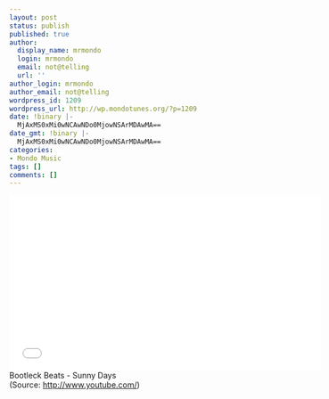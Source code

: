 ```yaml
---
layout: post
status: publish
published: true
author:
  display_name: mrmondo
  login: mrmondo
  email: not@telling
  url: ''
author_login: mrmondo
author_email: not@telling
wordpress_id: 1209
wordpress_url: http://wp.mondotunes.org/?p=1209
date: !binary |-
  MjAxMS0xMi0wNCAwNDo0MjowNSArMDAwMA==
date_gmt: !binary |-
  MjAxMS0xMi0wNCAwNDo0MjowNSArMDAwMA==
categories:
- Mondo Music
tags: []
comments: []
---
```

<iframe width="560" height="315" src="//www.youtube.com/embed/rIv9Z_7MCZk" frameborder="0"> </iframe>
Bootleck Beats - Sunny Days
<div class="attribution">(<span>Source:</span> <a href="http://www.youtube.com/">http://www.youtube.com/</a>)</div>
